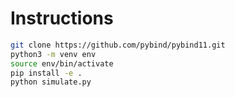 # Instructions

```bash 
git clone https://github.com/pybind/pybind11.git
python3 -m venv env
source env/bin/activate
pip install -e .
python simulate.py
```
